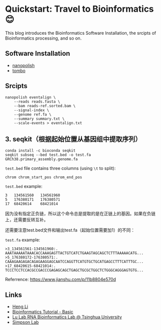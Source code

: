 # Quickstart: Travel to Bioinformatics :blush:

This blog introduces the Bioinformatics Software Installation, the srcipts of Bioinformatics processing, and so on.


## Software Installation

- [nanopolish](https://github.com/guangzhaocs/bioinformatics-starter/blob/main/0.%20Software%20Installation/Nanopolish.md)
- [tombo](https://github.com/guangzhaocs/bioinformatics-starter/blob/main/0.%20Software%20Installation/Tombo.md)

## Srcipts

```
nanopolish eventalign \
    --reads reads.fasta \
    --bam reads-ref.sorted.bam \
    --signal-index \
    --genome ref.fa \
    --summary summary.txt \
    --scale-events > eventalign.txt
```
## 3. seqkit（根据起始位置从基因组中提取序列）

```
conda install -c bioconda seqkit
seqkit subseq --bed test.bed -o test.fa GRCh38.primary_assembly.genome.fa
```

`test.bed` file contains three columns (using `\t` to split):
```
chrom chrom_start_pos chrom_end_pos 
```
`test.bed` example:
```
3	134561560	134561960
5	176380171	176380571
17	68420614	68421014
```
因为没有指定正负链，所以这个命令总是提取的是在正链上的基因。如果在负链上，还需要反转互补。

还需要注意test.bed文件和输出test.fa（起始位置需要加1）的不同：

`test.fa` example:
```
>3_134561561-134561960:. 
AAATAAAAATAAACACCAAAGAGTTACTGTCATCTGAAGTAGCAGCTCTTTAAAAACATG...
>5_176380172-176380571:. 
CAAAGAAGAGACAGAGAAGGAGCAATCCAGGTTCATGTGCTGCATGAGCCTTTCATTTGC...
>17_68420615-68421014:. 
TCCCTCCTCCACGCCGACCCGAGAGCAGCTGAGCTGCGCTGGCTCTGGGCAGGGAGTGTG...
```
Referrence:  https://www.jianshu.com/p/11b8804e570d

## Links

- [Heng Li](http://www.liheng.org/)
- [Bioinformatics Tutorial - Basic](https://lulab2.gitbook.io/teaching/)
- [Lu Lab RNA Bioinformatics Lab @ Tsinghua University](https://www.ncrnalab.org/home/)
- [Simpson Lab](https://simpsonlab.github.io/)
